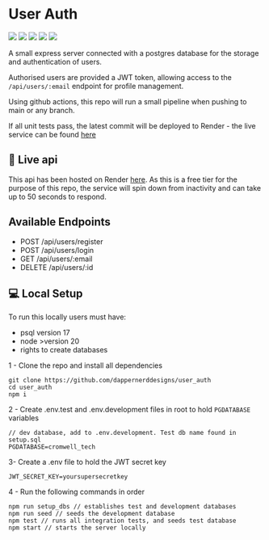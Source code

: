 # User Auth

<img src='https://img.shields.io/badge/JavaScript-323330?style=for-the-badge&logo=javascript&logoColor=F7DF1E'> <img src="https://img.shields.io/badge/Express%20js-000000?style=for-the-badge&logo=express&logoColor=white" /> <img src="https://img.shields.io/badge/PostgreSQL-316192?style=for-the-badge&logo=postgresql&logoColor=white" /> <img src='https://img.shields.io/badge/JWT-000000?style=for-the-badge&logo=JSON%20web%20tokens&logoColor=white'> <img src='https://img.shields.io/badge/Jest-C21325?style=for-the-badge&logo=jest&logoColor=white'>

A small express server connected with a postgres database for the storage and authentication of users.

Authorised users are provided a JWT token, allowing access to the `/api/users/:email` endpoint for profile management.

Using github actions, this repo will run a small pipeline when pushing to main or any branch.

If all unit tests pass, the latest commit will be deployed to Render - the live service can be found [here](https://user-auth-k2wn.onrender.com/api)

## 💫 Live api

This api has been hosted on Render [here](https://user-auth-k2wn.onrender.com/api). As this is a free tier for the purpose of this repo, the service will spin down from inactivity and can take up to 50 seconds to respond.

## Available Endpoints

- POST /api/users/register
- POST /api/users/login
- GET /api/users/:email
- DELETE /api/users/:id

## 💻 Local Setup

To run this locally users must have:

- psql version 17
- node >version 20
- rights to create databases

1 - Clone the repo and install all dependencies

```
git clone https://github.com/dappernerddesigns/user_auth
cd user_auth
npm i
```

2 - Create .env.test and .env.development files in root to hold `PGDATABASE` variables

```
// dev database, add to .env.development. Test db name found in setup.sql
PGDATABASE=cromwell_tech
```

3- Create a .env file to hold the JWT secret key

```
JWT_SECRET_KEY=yoursupersecretkey
```

4 - Run the following commands in order

```
npm run setup_dbs // establishes test and development databases
npm run seed // seeds the development database
npm test // runs all integration tests, and seeds test database
npm start // starts the server locally
```
